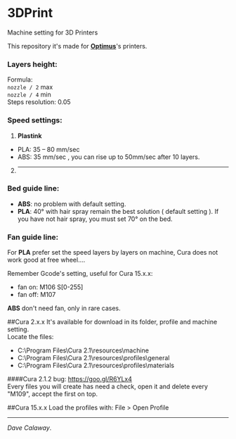 # 3DPrint
Machine setting for 3D Printers  

This repository it's made for [**Optimus**](http://goo.gl/feKXvQ)'s printers.  

### Layers height:  
Formula:  
`nozzle / 2` max  
`nozzle / 4` min  
Steps resolution: 0.05  

### Speed settings:  
1. **Plastink** 
  * PLA: 35 – 80 mm/sec  
  * ABS: 35 mm/sec  , you can rise up to 50mm/sec after 10 layers.
2. --------

### Bed guide line:  
* **ABS**: no problem with default setting.  
* **PLA**: 40° with hair spray remain the best solution ( default setting ). If you have not hair spray, you must set 70° on the bed.  

### Fan guide line:
For **PLA** prefer set the speed layers by layers on machine, Cura does not work good at free wheel....  

Remember Gcode's setting, useful for Cura 15.x.x:  
* fan on: M106 S[0-255]
* fan off: M107  

**ABS** don't need fan, only in rare cases.  

##Cura 2.x.x
It's available for download in its folder, profile and machine setting.  
Locate the files: 
* C:\Program Files\Cura 2.1\resources\machine
* C:\Program Files\Cura 2.1\resources\profiles\general
* C:\Program Files\Cura 2.1\resources\profiles\materials

####Cura 2.1.2 bug: https://goo.gl/R6YLx4  
Every files you will create has need a check, open it and delete every "M109", accept the first on top.  


##Cura 15.x.x
Load the profiles with: File > Open Profile  

--------------------------------------------------------------  
*Dave Calaway*.